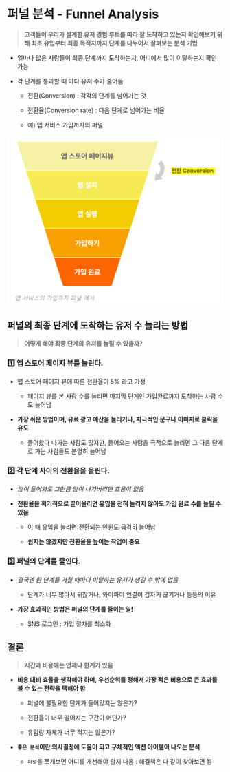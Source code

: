 # 퍼널 분석 - Funnel Analysis

> **고객들이 우리가 설계한 유저 경험 루트를 따라 잘 도착하고 있는지 확인해보기 위해 최초 유입부터 최종 목적지까지 단계를 나누어서 살펴보는 분석 기법**

* 얼마나 많은 사람들이 최종 단계까지 도착하는지, 어디에서 많이 이탈하는지 확인 가능

* 각 단계를 통과할 때 마다 유저 수가 줄어듬
  
  * 전환(Conversion) : 각각의 단계를 넘어가는 것
  
  * 전환율(Conversion rate) : 다음 단계로 넘어가는 비율
  
  * 예) 앱 서비스 가입까지의 퍼널

![](Funnel%20Analysis_assets/2023-01-16-19-29-05-image.png)

## 퍼널의 최종 단계에 도착하는 유저 수 늘리는 방법

> **어떻게 해야 최종 단계의 유저를 늘릴 수 있을까?**

### 1️⃣ 앱 스토어 페이지 뷰를 늘린다.

* 앱 스토어 페이지 뷰에 따른 전환율이 5% 라고 가정
  
  * 페이지 뷰를 본 사람 수를 늘리면 마지막 단계인 가입완료까지 도착하는 사람 수도 늘어남

* **가장 쉬운 방법이며, 유료 광고 예산을 늘리거나, 자극적인 문구나 이미지로 클릭을 유도**
  
  * 들어왔다 나가는 사람도 많지만, 들어오는 사람을 극적으로 늘리면 그 다음 단계로 가는 사람들도 분명히 늘어남

### 2️⃣ 각 단계 사이의 전환율을 올린다.

* *많이 들어와도 그만큼 많이 나가버리면 효용이 없음*

* **전환율을 획기적으로 끌어올리면 유입을 전혀 늘리지 않아도 가입 완료 수를 늘릴 수 있음**
  
  * 이 때 유입을 늘리면 전환되는 인원도 급격히 늘어남
  
  * **쉽지는 않겠지만 전환율을 높이는 작업이 중요**

### 3️⃣ 퍼널의 단계를 줄인다.

* *결국엔 한 단계를 거칠 때마다 이탈하는 유저가 생길 수 밖에 없음*
  
  * 단계가 너무 많아서 귀찮거나, 와이파이 연결이 갑자기 끊기거나 등등의 이유

* **가장 효과적인 방법은 퍼널의 단계를 줄이는 일!**
  
  * SNS 로그인 : 가입 절차를 최소화

## 결론

> **시간과 비용에는 언제나 한계가 있음**

* **비용 대비 효율을 생각해야 하며, 우선순위를 정해서 가장 적은 비용으로 큰 효과를 볼 수 있는 전략을 택해야 함**
  
  * 퍼널에 불필요한 단계가 들어있지는 않은가?
  
  * 전환율이 너무 떨어지는 구간이 어딘가?
  
  * 유입량 자체가 너무 적지는 않은가?

* **`좋은 분석`이란 의사결정에 도움이 되고 구체적인 액션 아이템이 나오는 분석**
  
  * `퍼널`을 쪼개보면 어디를 개선해야 할지 나옴 : 해결책은 다 같이 찾아보면 됨


